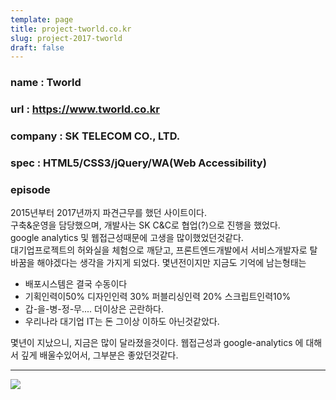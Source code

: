 ```yaml
---
template: page
title: project-tworld.co.kr
slug: project-2017-tworld
draft: false
---
```

### name : Tworld

### url : <https://www.tworld.co.kr>

### company : SK TELECOM CO., LTD. 

### spec : HTML5/CSS3/jQuery/WA(Web Accessibility)

### episode

2015년부터 2017년까지 파견근무를 했던 사이트이다.  
구축&운영을 담당했으며, 개발사는 SK C&C로 협업(?)으로 진행을 했었다.  
google analytics 및 웹접근성때문에 고생을 많이했었던것같다.   
대기업프로젝트의 허와실을 체험으로 깨닫고, 프론트엔드개발에서 서비스개발자로 탈바꿈을 해야겠다는 생각을 가지게 되었다. 
몇년전이지만 지금도 기억에 남는형태는

* 배포시스템은 결국 수동이다
* 기획인력이50% 디자인인력 30% 퍼블리싱인력 20% 스크립트인력10% 
* 갑-을-병-정-무....  더이상은 곤란하다.
* 우리나라 대기업 IT는 돈 그이상 이하도 아닌것같았다.

몇년이 지났으니, 지금은 많이 달라졌을것이다.
웹접근성과 google-analytics 에 대해서 깊게 배울수있어서, 그부분은 좋았던것같다. 

---
![](/media/project-tworld.png)

